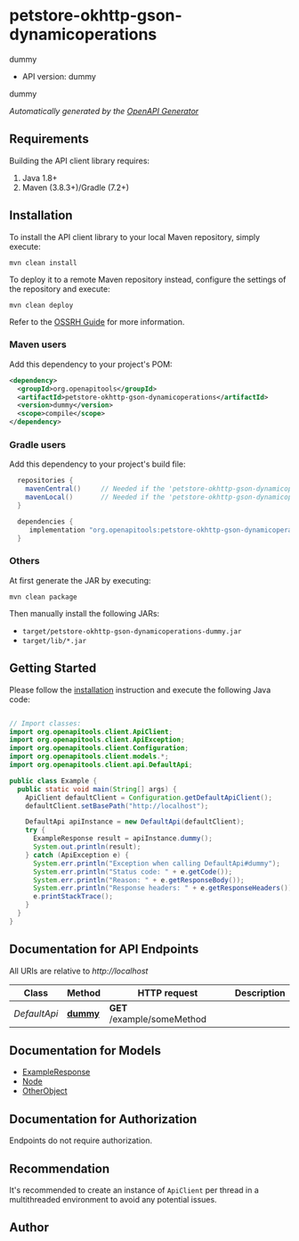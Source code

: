 # petstore-okhttp-gson-dynamicoperations

dummy
- API version: dummy

dummy


*Automatically generated by the [OpenAPI Generator](https://openapi-generator.tech)*


## Requirements

Building the API client library requires:
1. Java 1.8+
2. Maven (3.8.3+)/Gradle (7.2+)

## Installation

To install the API client library to your local Maven repository, simply execute:

```shell
mvn clean install
```

To deploy it to a remote Maven repository instead, configure the settings of the repository and execute:

```shell
mvn clean deploy
```

Refer to the [OSSRH Guide](http://central.sonatype.org/pages/ossrh-guide.html) for more information.

### Maven users

Add this dependency to your project's POM:

```xml
<dependency>
  <groupId>org.openapitools</groupId>
  <artifactId>petstore-okhttp-gson-dynamicoperations</artifactId>
  <version>dummy</version>
  <scope>compile</scope>
</dependency>
```

### Gradle users

Add this dependency to your project's build file:

```groovy
  repositories {
    mavenCentral()     // Needed if the 'petstore-okhttp-gson-dynamicoperations' jar has been published to maven central.
    mavenLocal()       // Needed if the 'petstore-okhttp-gson-dynamicoperations' jar has been published to the local maven repo.
  }

  dependencies {
     implementation "org.openapitools:petstore-okhttp-gson-dynamicoperations:dummy"
  }
```

### Others

At first generate the JAR by executing:

```shell
mvn clean package
```

Then manually install the following JARs:

* `target/petstore-okhttp-gson-dynamicoperations-dummy.jar`
* `target/lib/*.jar`

## Getting Started

Please follow the [installation](#installation) instruction and execute the following Java code:

```java

// Import classes:
import org.openapitools.client.ApiClient;
import org.openapitools.client.ApiException;
import org.openapitools.client.Configuration;
import org.openapitools.client.models.*;
import org.openapitools.client.api.DefaultApi;

public class Example {
  public static void main(String[] args) {
    ApiClient defaultClient = Configuration.getDefaultApiClient();
    defaultClient.setBasePath("http://localhost");

    DefaultApi apiInstance = new DefaultApi(defaultClient);
    try {
      ExampleResponse result = apiInstance.dummy();
      System.out.println(result);
    } catch (ApiException e) {
      System.err.println("Exception when calling DefaultApi#dummy");
      System.err.println("Status code: " + e.getCode());
      System.err.println("Reason: " + e.getResponseBody());
      System.err.println("Response headers: " + e.getResponseHeaders());
      e.printStackTrace();
    }
  }
}

```

## Documentation for API Endpoints

All URIs are relative to *http://localhost*

Class | Method | HTTP request | Description
------------ | ------------- | ------------- | -------------
*DefaultApi* | [**dummy**](docs/DefaultApi.md#dummy) | **GET** /example/someMethod | 


## Documentation for Models

 - [ExampleResponse](docs/ExampleResponse.md)
 - [Node](docs/Node.md)
 - [OtherObject](docs/OtherObject.md)


<a id="documentation-for-authorization"></a>
## Documentation for Authorization

Endpoints do not require authorization.


## Recommendation

It's recommended to create an instance of `ApiClient` per thread in a multithreaded environment to avoid any potential issues.

## Author



